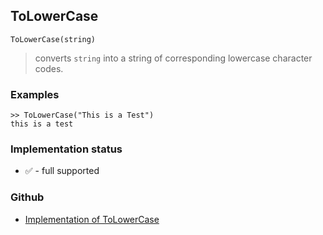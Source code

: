## ToLowerCase

```
ToLowerCase(string)
```

> converts `string` into a string of corresponding lowercase character codes.

 
### Examples

```
>> ToLowerCase("This is a Test")
this is a test
```







### Implementation status

* &#x2705; - full supported

### Github

* [Implementation of ToLowerCase](https://github.com/axkr/symja_android_library/blob/master/symja_android_library/matheclipse-core/src/main/java/org/matheclipse/core/builtin/StringFunctions.java#L3121) 
